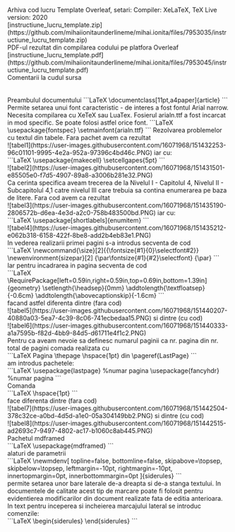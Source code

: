 <br>
<br>Arhiva cod lucru Template Overleaf, setari: Compiler: XeLaTeX, TeX Live version: 2020<br>
[instructiune_lucru_template.zip](https://github.com/mihaiionitaunderlineme/mihai.ionita/files/7953035/instructiune_lucru_template.zip)
<br>PDF-ul rezultat din compilarea codului pe platfora Overleaf<br>
[instructiune_lucru_template.pdf](https://github.com/mihaiionitaunderlineme/mihai.ionita/files/7953045/instructiune_lucru_template.pdf)
<br>Comentarii la cudul sursa<br>
<br><br>
Preambulul documentului
```LaTeX
\documentclass[11pt,a4paper]{article}
```
Permite setarea unui font caracteristic - de interes a fost fontul Arial narrow. Necesita compilarea cu XeTeX sau LuaTex. Fosierul arialn.ttf a fost incarcat in mod specific. Se poate folosi astfel orice font. 
```LaTeX
\usepackage{fontspec}
\setmainfont{arialn.ttf}
```
Rezolvarea problemelor cu textul din tabele. 
Fara pachet avem ca rezultat<br>
![tabel1](https://user-images.githubusercontent.com/16071968/151432253-96c01101-9995-4e2a-952a-97396c4bd46c.PNG)
iar cu: <br>
```LaTeX
\usepackage{makecell} 
\setcellgapes{5pt}
```
<br>
![tabel2](https://user-images.githubusercontent.com/16071968/151431501-e85505e0-f7d5-4907-89a8-a3006b281e32.PNG)<br>
Ca cerinta specifica aveam trecerea de la Nivelul I - Capitolul 4, Nivelul II - Subcapitolul 4,1 catre nivelul III care trebuia sa contina enumerarea pe baza de litere. 
Fara cod avem ca rezultat<br>
![tabel3](https://user-images.githubusercontent.com/16071968/151435190-2806572b-d6ea-4e3d-a2c0-758b483500bd.PNG)
iar cu: <br>
```LaTeX
\usepackage[shortlabels]{enumitem}
```
<br>
![tabel4](https://user-images.githubusercontent.com/16071968/151435212-e062b318-6158-422f-8be8-add2b4eb83e1.PNG) <br>
In vederea realizarii primei pagini s-a introdus secventa de cod <br>
```LaTeX
\newcommand{\size}[2]{{\fontsize{#1}{0}\selectfont#2}}
\newenvironment{sizepar}[2]
 {\par\fontsize{#1}{#2}\selectfont}
 {\par}
``` 
<br>
Iar pentru incadrarea in pagina secventa de cod <br>
```LaTeX
\RequirePackage[left=0.59in,right=0.59in,top=0.69in,bottom=1.39in]{geometry}
\setlength{\headsep}{0mm} 
 \addtolength{\textfloatsep}{-0.6cm}
  \addtolength{\abovecaptionskip}{-1.6cm}
```
<br>
facand astfel diferenta dintre (fara cod)<br>
![tabel5](https://user-images.githubusercontent.com/16071968/151440207-40880a03-5ea7-4c39-8c06-741ecbedaa15.PNG)
si dintre (cu cod)<br>
![tabel6](https://user-images.githubusercontent.com/16071968/151440333-a1a7595b-f82d-4bb9-84d5-d61711e4f1c2.PNG)
<br>
Pentru ca aveam nevoie sa definesc numarul paginii ca nr. pagina din nr. total de pagini
comada realizata cu  <br>
```LaTeX
Pagina \thepage \hspace{1pt} din \pageref{LastPage} 
```
<br> am introdus pachetele: <br>
```LaTeX
\usepackage{lastpage} %numar pagina
\usepackage{fancyhdr} %numar pagina
```
<br>Comanda<br>
```LaTeX
\hspace{1pt} 
```
<br>face diferenta dintre (fara cod)<br>
![tabel7](https://user-images.githubusercontent.com/16071968/151442504-378c32ce-a0bd-4d5d-a1e0-05a304149bb2.PNG)
si dintre (cu cod)<br>
![tabel8](https://user-images.githubusercontent.com/16071968/151442515-ad2693c7-9497-4802-ac17-b1060c8ab445.PNG)
<br>Pachetul mdframed<br>
```LaTeX
\usepackage{mdframed}
```
<br>alaturi de parametrii<br>
```LaTeX
\newmdenv[
  topline=false,
  bottomline=false,
  skipabove=\topsep,
  skipbelow=\topsep,
  leftmargin=-10pt,
  rightmargin=-10pt,
  innertopmargin=0pt,
  innerbottommargin=0pt
]{siderules}
```
<br>permite setarea unor bare laterale de-a dreapta si de-a stanga textului. In documentele de calitate acest tip de marcare poate fi folosit pentru evidentierea modificarilor din document realizate fata de editia anterioara. 
In text pentru inceperea si incheierea marcajului lateral se introduc comenzile:<br>
```LaTeX
\begin{siderules}
\end{siderules}
```
